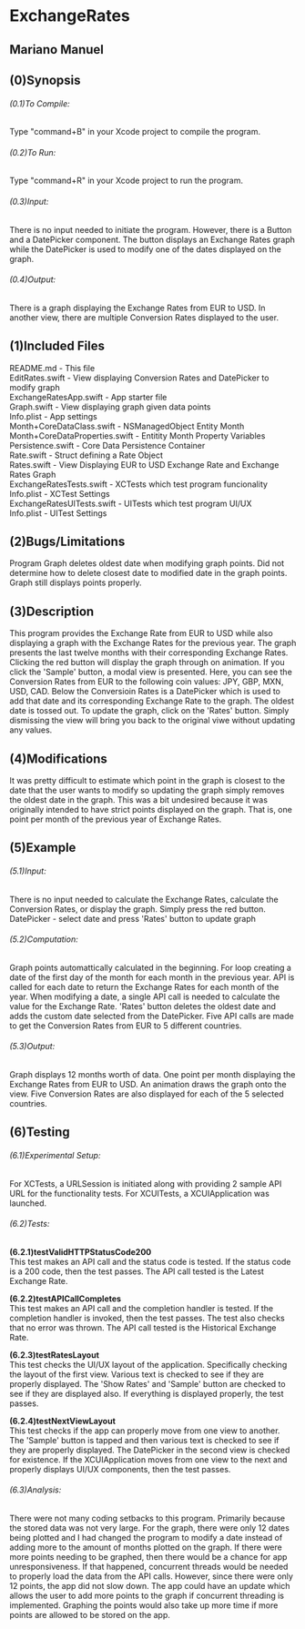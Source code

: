 # ExchangeRates
## Mariano Manuel

## (0)Synopsis

######	(0.1)To Compile:
Type "command+B" in your Xcode project to compile the program.  

######	(0.2)To Run:
Type "command+R" in your Xcode project to run the program.  
######	(0.3)Input:
There is no input needed to initiate the program. However, there is a Button and a DatePicker component. The button displays an Exchange Rates graph while the DatePicker is used to modify one of the dates displayed on the graph.  

######	(0.4)Output:
There is a graph displaying the Exchange Rates from EUR to USD. In another view, there are multiple Conversion Rates displayed to the user.  

## (1)Included Files
README.md - This file  
EditRates.swift - View displaying Conversion Rates and DatePicker to modify graph  
ExchangeRatesApp.swift - App starter file  
Graph.swift - View displaying graph given data points  
Info.plist - App settings  
Month+CoreDataClass.swift - NSManagedObject Entity Month  
Month+CoreDataProperties.swift - Entitity Month Property Variables  
Persistence.swift - Core Data Persistence Container  
Rate.swift - Struct defining a Rate Object  
Rates.swift - View Displaying EUR to USD Exchange Rate and Exchange Rates Graph  
ExchangeRatesTests.swift - XCTests which test program funcionality  
Info.plist - XCTest Settings  
ExchangeRatesUITests.swift - UITests which test program UI/UX  
Info.plist - UITest Settings  

## (2)Bugs/Limitations
Program Graph deletes oldest date when modifying graph points. Did not determine how to delete closest date to modified date in the graph points. Graph still displays points properly.  

## (3)Description
This program provides the Exchange Rate from EUR to USD while also displaying a graph with the Exchange Rates for the previous year. The graph presents the last twelve months with their corresponding Exchange Rates. Clicking the red button will display the graph through on animation. If you click the 'Sample' button, a modal view is presented. Here, you can see the Conversion Rates from EUR to the following coin values: JPY, GBP, MXN, USD, CAD. Below the Conversioin Rates is a DatePicker which is used to add that date and its corresponding Exchange Rate to the graph. The oldest date is tossed out. To update the graph, click on the 'Rates' button. Simply dismissing the view will bring you back to the original viwe without updating any values.  

## (4)Modifications
It was pretty difficult to estimate which point in the graph is closest to the date that the user wants to modify so updating the graph simply removes the oldest date in the graph. This was a bit undesired because it was originally intended to have strict points displayed on the graph. That is, one point per month of the previous year of Exchange Rates.  

## (5)Example

######	(5.1)Input:
There is no input needed to calculate the Exchange Rates, calculate the Conversion Rates, or display the graph. Simply press the red button.  
DatePicker - select date and press 'Rates' button to update graph  

######	(5.2)Computation:
Graph points automattically calculated in the beginning. For loop creating a date of the first day of the month for each month in the previous year. API is called for each date to return the Exchange Rates for each month of the year. When modifying a date, a single API call is needed to calculate the value for the Exchange Rate. 'Rates' button deletes the oldest date and adds the custom date selected from the DatePicker. Five API calls are made to get the Conversion Rates from EUR to 5 different countries.  

######	(5.3)Output:
Graph displays 12 months worth of data. One point per month displaying the Exchange Rates from EUR to USD. An animation draws the graph onto the view. Five Conversion Rates are also displayed for each of the 5 selected countries.  

## (6)Testing

######	(6.1)Experimental Setup:
For XCTests, a URLSession is initiated along with providing 2 sample API URL for the functionality tests. For XCUITests, a XCUIApplication was launched.  

######	(6.2)Tests:

**(6.2.1)testValidHTTPStatusCode200**  
This test makes an API call and the status code is tested. If the status code is a 200 code, then the test passes. The API call tested is the Latest Exchange Rate.  

**(6.2.2)testAPICallCompletes**  
This test makes an API call and the completion handler is tested. If the completion handler is invoked, then the test passes. The test also checks that no error was thrown. The API call tested is the Historical Exchange Rate.  

**(6.2.3)testRatesLayout**  
This test checks the UI/UX layout of the application. Specifically checking the layout of the first view. Various text is checked to see if they are properly displayed. The 'Show Rates' and 'Sample' button are checked to see if they are displayed also. If everything is displayed properly, the test passes.  

**(6.2.4)testNextViewLayout**  
This test checks if the app can properly move from one view to another. The 'Sample'  button is tapped and then various text is checked to see if they are properly displayed. The DatePicker in the second view is checked for existence. If the XCUIApplication moves from one view to the next and properly displays UI/UX components, then the test passes.  

######	(6.3)Analysis:
There were not many coding setbacks to this program. Primarily because the stored data was not very large. For the graph, there were only 12 dates being plotted and I had changed the program to modify a date instead of adding more to the amount of months plotted on the graph. If there were more points needing to be graphed, then there would be a chance for app unresponsiveness. If that happened, concurrent threads would be needed to properly load the data from the API calls. However, since there were only 12 points, the app did not slow down. The app could have an update which allows the user to add more points to the graph if concurrent threading is implemented. Graphing the points would also take up more time if more points are allowed to be stored on the app.  
